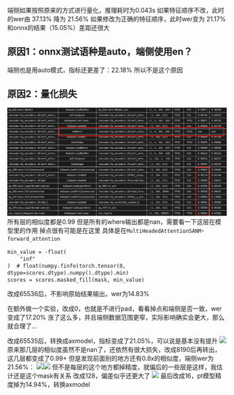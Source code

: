 端侧如果按照原来的方式进行量化，推理耗时为0.043s
如果特征顺序不改，此时的wer由 37.13% 降为 21.56%
如果修改为正确的特征顺序，此时wer变为 21.17%
和onnx的结果（15.05%）差距还很大

## 原因1：onnx测试语种是auto，端侧使用en？
端侧也是用auto模式，指标还更差了：22.18%
所以不是这个原因


## 原因2：量化损失
![](../../file/Pasted%20image%2020250826180828.png)
所有层的相似度都是0.99 但是所有的where输出都是nan，需要看一下这层在模型里的作用
掉点很有可能是在这里
具体是在`MultiHeadedAttentionSANM`-`forward_attention`
```
min_value = -float(  
    "inf"  
)  # float(numpy.finfo(torch.tensor(0, dtype=scores.dtype).numpy().dtype).min)  
scores = scores.masked_fill(mask, min_value)
```
改成65536后，不影响原始结果输出，wer为14.83%

在额外做一个实验，改成0，也就是不进行pad，看看掉点和端侧是否一致，wer变成了17.20%
涨了这么多，并且端侧数据范围更窄，实际影响确实会更大，那么就合理了...

改成65535后，转换成axmodel，指标变成了21.05%，可以说是基本没有提升
![](Pasted%20image%2020250827094401.png)
原来那几层的相似度虽然不是nan了，还依然有很大损失，改成8190后再转出，这几层都变成了0.99+
但是发现前面别的地方还有0.8x的相似度，端侧wer为21.56%：
![](Pasted%20image%2020250827101126.png)![](Pasted%20image%2020250827101143.png)
但不是每层的这个地方都掉精度，就偏后的一些层是这样，我估计还是这个mask有关系
改成128，偏差似乎还更大了
![](Pasted%20image%2020250827104923.png)
最后改成16，pt模型精度掉为14.94%，转换axmodel